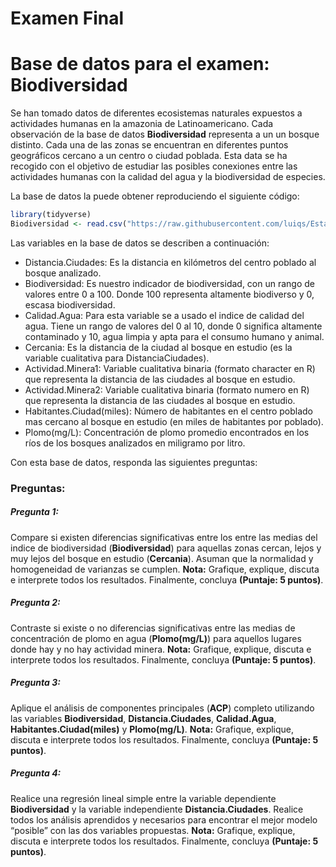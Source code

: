 Examen Final
================

# Base de datos para el examen: Biodiversidad

Se han tomado datos de diferentes ecosistemas naturales expuestos a
actividades humanas en la amazonia de Latinoamericano. Cada observación
de la base de datos **Biodiversidad** representa a un un bosque
distinto. Cada una de las zonas se encuentran en diferentes puntos
geográficos cercano a un centro o ciudad poblada. Esta data se ha
recogido con el objetivo de estudiar las posibles conexiones entre las
actividades humanas con la calidad del agua y la biodiversidad de
especies.

La base de datos la puede obtener reproduciendo el siguiente código:

``` r
library(tidyverse)
Biodiversidad <- read.csv("https://raw.githubusercontent.com/luiqs/Estadistica-Aplicada/main/PDB/Biodiversidad.csv")
```

Las variables en la base de datos se describen a continuación:

-   Distancia.Ciudades: Es la distancia en kilómetros del centro poblado
    al bosque analizado.
-   Biodiversidad: Es nuestro indicador de biodiversidad, con un rango
    de valores entre 0 a 100. Donde 100 representa altamente biodiverso
    y 0, escasa biodiversidad.
-   Calidad.Agua: Para esta variable se a usado el indice de calidad del
    agua. Tiene un rango de valores del 0 al 10, donde 0 significa
    altamente contaminado y 10, agua limpia y apta para el consumo
    humano y animal.
-   Cercania: Es la distancia de la ciudad al bosque en estudio (es la
    variable cualitativa para DistanciaCiudades).
-   Actividad.Minera1: Variable cualitativa binaria (formato character
    en R) que representa la distancia de las ciudades al bosque en
    estudio.
-   Actividad.Minera2: Variable cualitativa binaria (formato numero
    en R) que representa la distancia de las ciudades al bosque en
    estudio.
-   Habitantes.Ciudad(miles): Número de habitantes en el centro poblado
    mas cercano al bosque en estudio (en miles de habitantes por
    poblado).
-   Plomo(mg/L): Concentración de plomo promedio encontrados en los ríos
    de los bosques analizados en miligramo por litro.

Con esta base de datos, responda las siguientes preguntas:

### Preguntas:

##### Pregunta 1:

Compare si existen diferencias significativas entre los entre las medias
del indice de biodiversidad (**Biodiversidad**) para aquellas zonas
cercan, lejos y muy lejos del bosque en estudio (**Cercania**). Asuman
que la normalidad y homogeneidad de varianzas se cumplen. **Nota:**
Grafique, explique, discuta e interprete todos los resultados.
Finalmente, concluya **(Puntaje: 5 puntos)**.

##### Pregunta 2:

Contraste si existe o no diferencias significativas entre las medias de
concentración de plomo en agua (**Plomo(mg/L)**) para aquellos lugares
donde hay y no hay actividad minera. **Nota:** Grafique, explique,
discuta e interprete todos los resultados. Finalmente, concluya
**(Puntaje: 5 puntos)**.

##### Pregunta 3:

Aplique el análisis de componentes principales (**ACP**) completo
utilizando las variables **Biodiversidad**, **Distancia.Ciudades**,
**Calidad.Agua**, **Habitantes.Ciudad(miles)** y **Plomo(mg/L)**.
**Nota:** Grafique, explique, discuta e interprete todos los resultados.
Finalmente, concluya **(Puntaje: 5 puntos)**.

##### Pregunta 4:

Realice una regresión lineal simple entre la variable dependiente
**Biodiversidad** y la variable independiente **Distancia.Ciudades**.
Realice todos los análisis aprendidos y necesarios para encontrar el
mejor modelo “posible” con las dos variables propuestas. **Nota:**
Grafique, explique, discuta e interprete todos los resultados.
Finalmente, concluya **(Puntaje: 5 puntos)**.
